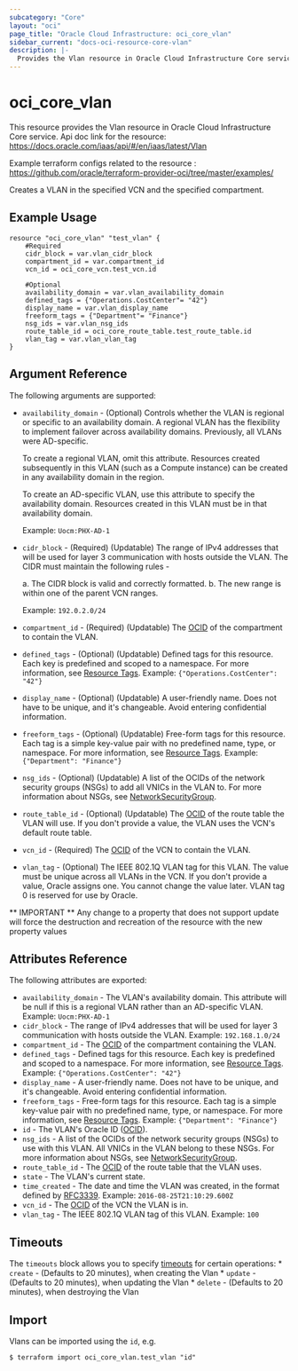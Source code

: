 ```yaml
---
subcategory: "Core"
layout: "oci"
page_title: "Oracle Cloud Infrastructure: oci_core_vlan"
sidebar_current: "docs-oci-resource-core-vlan"
description: |-
  Provides the Vlan resource in Oracle Cloud Infrastructure Core service
---
```


# oci_core_vlan
This resource provides the Vlan resource in Oracle Cloud Infrastructure Core service.
Api doc link for the resource: https://docs.oracle.com/iaas/api/#/en/iaas/latest/Vlan

Example terraform configs related to the resource : https://github.com/oracle/terraform-provider-oci/tree/master/examples/

Creates a VLAN in the specified VCN and the specified compartment.


## Example Usage

```hcl
resource "oci_core_vlan" "test_vlan" {
	#Required
	cidr_block = var.vlan_cidr_block
	compartment_id = var.compartment_id
	vcn_id = oci_core_vcn.test_vcn.id

	#Optional
	availability_domain = var.vlan_availability_domain
	defined_tags = {"Operations.CostCenter"= "42"}
	display_name = var.vlan_display_name
	freeform_tags = {"Department"= "Finance"}
	nsg_ids = var.vlan_nsg_ids
	route_table_id = oci_core_route_table.test_route_table.id
	vlan_tag = var.vlan_vlan_tag
}
```

## Argument Reference

The following arguments are supported:

* `availability_domain` - (Optional) Controls whether the VLAN is regional or specific to an availability domain. A regional VLAN has the flexibility to implement failover across availability domains. Previously, all VLANs were AD-specific.

	To create a regional VLAN, omit this attribute. Resources created subsequently in this VLAN (such as a Compute instance) can be created in any availability domain in the region.

	To create an AD-specific VLAN, use this attribute to specify the availability domain. Resources created in this VLAN must be in that availability domain.

	Example: `Uocm:PHX-AD-1` 
* `cidr_block` - (Required) (Updatable) The range of IPv4 addresses that will be used for layer 3 communication with hosts outside the VLAN. The CIDR must maintain the following rules -

  a. The CIDR block is valid and correctly formatted. b. The new range is within one of the parent VCN ranges.

  Example: `192.0.2.0/24`

* `compartment_id` - (Required) (Updatable) The [OCID](https://docs.cloud.oracle.com/iaas/Content/General/Concepts/identifiers.htm) of the compartment to contain the VLAN.
* `defined_tags` - (Optional) (Updatable) Defined tags for this resource. Each key is predefined and scoped to a namespace. For more information, see [Resource Tags](https://docs.cloud.oracle.com/iaas/Content/General/Concepts/resourcetags.htm).  Example: `{"Operations.CostCenter": "42"}` 
* `display_name` - (Optional) (Updatable) A user-friendly name. Does not have to be unique, and it's changeable. Avoid entering confidential information. 
* `freeform_tags` - (Optional) (Updatable) Free-form tags for this resource. Each tag is a simple key-value pair with no predefined name, type, or namespace. For more information, see [Resource Tags](https://docs.cloud.oracle.com/iaas/Content/General/Concepts/resourcetags.htm).  Example: `{"Department": "Finance"}` 
* `nsg_ids` - (Optional) (Updatable) A list of the OCIDs of the network security groups (NSGs) to add all VNICs in the VLAN to. For more information about NSGs, see [NetworkSecurityGroup](https://docs.cloud.oracle.com/iaas/api/#/en/iaas/latest/NetworkSecurityGroup/). 
* `route_table_id` - (Optional) (Updatable) The [OCID](https://docs.cloud.oracle.com/iaas/Content/General/Concepts/identifiers.htm) of the route table the VLAN will use. If you don't provide a value, the VLAN uses the VCN's default route table. 
* `vcn_id` - (Required) The [OCID](https://docs.cloud.oracle.com/iaas/Content/General/Concepts/identifiers.htm) of the VCN to contain the VLAN.
* `vlan_tag` - (Optional) The IEEE 802.1Q VLAN tag for this VLAN. The value must be unique across all VLANs in the VCN. If you don't provide a value, Oracle assigns one. You cannot change the value later. VLAN tag 0 is reserved for use by Oracle. 


** IMPORTANT **
Any change to a property that does not support update will force the destruction and recreation of the resource with the new property values

## Attributes Reference

The following attributes are exported:

* `availability_domain` - The VLAN's availability domain. This attribute will be null if this is a regional VLAN rather than an AD-specific VLAN.  Example: `Uocm:PHX-AD-1` 
* `cidr_block` - The range of IPv4 addresses that will be used for layer 3 communication with hosts outside the VLAN.  Example: `192.168.1.0/24` 
* `compartment_id` - The [OCID](https://docs.cloud.oracle.com/iaas/Content/General/Concepts/identifiers.htm) of the compartment containing the VLAN.
* `defined_tags` - Defined tags for this resource. Each key is predefined and scoped to a namespace. For more information, see [Resource Tags](https://docs.cloud.oracle.com/iaas/Content/General/Concepts/resourcetags.htm).  Example: `{"Operations.CostCenter": "42"}` 
* `display_name` - A user-friendly name. Does not have to be unique, and it's changeable. Avoid entering confidential information. 
* `freeform_tags` - Free-form tags for this resource. Each tag is a simple key-value pair with no predefined name, type, or namespace. For more information, see [Resource Tags](https://docs.cloud.oracle.com/iaas/Content/General/Concepts/resourcetags.htm).  Example: `{"Department": "Finance"}` 
* `id` - The VLAN's Oracle ID ([OCID](https://docs.cloud.oracle.com/iaas/Content/General/Concepts/identifiers.htm)).
* `nsg_ids` - A list of the OCIDs of the network security groups (NSGs) to use with this VLAN. All VNICs in the VLAN belong to these NSGs. For more information about NSGs, see [NetworkSecurityGroup](https://docs.cloud.oracle.com/iaas/api/#/en/iaas/latest/NetworkSecurityGroup/). 
* `route_table_id` - The [OCID](https://docs.cloud.oracle.com/iaas/Content/General/Concepts/identifiers.htm) of the route table that the VLAN uses.
* `state` - The VLAN's current state.
* `time_created` - The date and time the VLAN was created, in the format defined by [RFC3339](https://tools.ietf.org/html/rfc3339).  Example: `2016-08-25T21:10:29.600Z` 
* `vcn_id` - The [OCID](https://docs.cloud.oracle.com/iaas/Content/General/Concepts/identifiers.htm) of the VCN the VLAN is in.
* `vlan_tag` - The IEEE 802.1Q VLAN tag of this VLAN.  Example: `100` 

## Timeouts

The `timeouts` block allows you to specify [timeouts](https://registry.terraform.io/providers/oracle/oci/latest/docs/guides/changing_timeouts) for certain operations:
	* `create` - (Defaults to 20 minutes), when creating the Vlan
	* `update` - (Defaults to 20 minutes), when updating the Vlan
	* `delete` - (Defaults to 20 minutes), when destroying the Vlan


## Import

Vlans can be imported using the `id`, e.g.

```
$ terraform import oci_core_vlan.test_vlan "id"
```
